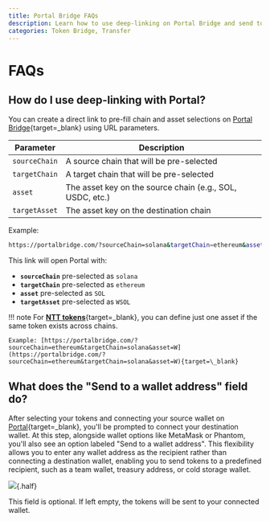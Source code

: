 ```yaml
---
title: Portal Bridge FAQs
description: Learn how to use deep-linking on Portal Bridge and send tokens to any wallet address with simple URL parameters and custom recipient fields.
categories: Token Bridge, Transfer
---
```


# FAQs

## How do I use deep-linking with Portal?

You can create a direct link to pre-fill chain and asset selections on [Portal Bridge](https://portalbridge.com){target=\_blank} using URL parameters.

| Parameter     | Description                                                |
|---------------|------------------------------------------------------------|
| `sourceChain` | A source chain that will be pre-selected                   |
| `targetChain` | A target chain that will be pre-selected                   |
| `asset`       | The asset key on the source chain (e.g., SOL, USDC, etc.)  |
| `targetAsset` | The asset key on the destination chain                     |

Example:

```bash
https://portalbridge.com/?sourceChain=solana&targetChain=ethereum&asset=SOL&targetAsset=WSOL
```

This link will open Portal with:
 
 - **`sourceChain`** pre-selected as `solana`
 - **`targetChain`** pre-selected as `ethereum`
 - **`asset`** pre-selected as `SOL`
 - **`targetAsset`** pre-selected as `WSOL`

!!! note
    For [**NTT tokens**](/docs/products/native-token-transfers/overview/){target=\_blank}, you can define just one asset if the same token exists across chains.

    Example: [https://portalbridge.com/?sourceChain=ethereum&targetChain=solana&asset=W](https://portalbridge.com/?sourceChain=ethereum&targetChain=solana&asset=W){target=\_blank}

## What does the "Send to a wallet address" field do?

After selecting your tokens and connecting your source wallet on [Portal](https://portalbridge.com/){target=\_blank}, you'll be prompted to connect your destination wallet. At this step, alongside wallet options like MetaMask or Phantom, you'll also see an option labeled "Send to a wallet address".
This flexibility allows you to enter any wallet address as the recipient rather than connecting a destination wallet, enabling you to send tokens to a predefined recipient, such as a team wallet, treasury address, or cold storage wallet.

![](/docs/images/products/token-bridge/portal-bridge/faqs/portal-wallet-address.webp){.half}

This field is optional. If left empty, the tokens will be sent to your connected wallet.